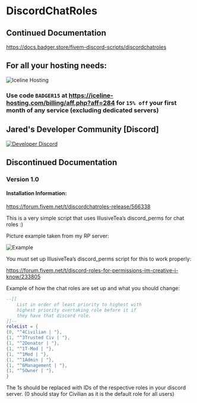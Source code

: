 # DiscordChatRoles

## Continued Documentation
https://docs.badger.store/fivem-discord-scripts/discordchatroles

## For all your hosting needs:
![Iceline Hosting](https://i.gyazo.com/24c65c27acc53ce0656cda7e7ed29230.gif)

### Use code `BADGER15` at https://iceline-hosting.com/billing/aff.php?aff=284 for `15% off` your first month of any service (excluding dedicated servers)

## Jared's Developer Community [Discord]
[![Developer Discord](https://discordapp.com/api/guilds/597445834153525298/widget.png?style=banner4)](https://discord.com/invite/WjB5VFz)

## Discontinued Documentation

### Version 1.0

#### Installation Information:
https://forum.fivem.net/t/discordchatroles-release/566338

This is a very simple script that uses IllusiveTea’s discord_perms for chat roles :)

Picture example taken from my RP server:

![Example](https://i.gyazo.com/c845547a9cbcd99e7716726d53abb216.png)

You must set up IllusiveTea’s discord_perms script for this to work properly:

https://forum.fivem.net/t/discord-roles-for-permissions-im-creative-i-know/233805

Example of how the chat roles are set up and what you should change:

```lua
--[[
	List in order of least priority to highest with 
	highest priority overtaking role before it if 
	they have that discord role.
]]--
roleList = {
{0, "^4Civilian | "},
{1, "^3Trusted Civ | "},
{1, "^2Donator | "},
{1, "^1T-Mod | "},
{1, "^1Mod | "},
{1, "^1Admin | "},
{1, "^6Management | "},
{1, "^5Owner | "},
}
```

The 1s should be replaced with IDs of the respective roles in your discord server. (0 should stay for Civilian as it is the default role for all users)
